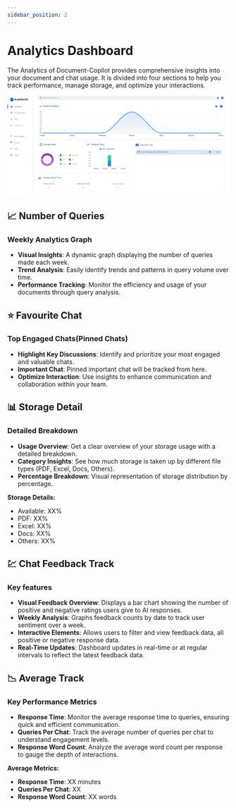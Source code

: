 ```yaml
---
sidebar_position: 2
---
```


# Analytics Dashboard

The Analytics of Document-Copilot provides comprehensive insights into your document and chat usage. It is divided into four sections to help you track performance, manage storage, and optimize your interactions.

![Analytics Dashboard](../static/img/co-pilot/dashboard.jpg)

## 📈 Number of Queries

### Weekly Analytics Graph

- **Visual Insights**: A dynamic graph displaying the number of queries made each week.
- **Trend Analysis**: Easily identify trends and patterns in query volume over time.
- **Performance Tracking**: Monitor the efficiency and usage of your documents through query analysis.

## ⭐ Favourite Chat

### Top Engaged Chats(Pinned Chats)

- **Highlight Key Discussions**: Identify and prioritize your most engaged and valuable chats.
- **Important Chat**: Pinned important chat will be tracked from here.
- **Optimize Interaction**: Use insights to enhance communication and collaboration within your team.

## 📊 Storage Detail

### Detailed Breakdown

- **Usage Overview**: Get a clear overview of your storage usage with a detailed breakdown.
- **Category Insights**: See how much storage is taken up by different file types (PDF, Excel, Docs, Others).
- **Percentage Breakdown**: Visual representation of storage distribution by percentage.

**Storage Details:**

- Available: XX%
- PDF: XX%
- Excel: XX%
- Docs: XX%
- Others: XX%

## 💹 Chat Feedback Track

### Key features

- **Visual Feedback Overview**: Displays a bar chart showing the number of positive and negative ratings users give to AI responses.
- **Weekly Analysis**: Graphs feedback counts by date to track user sentiment over a week.
- **Interactive Elements**: Allows users to filter and view feedback data, all positive or negative response data.
- **Real-Time Updates**: Dashboard updates in real-time or at regular intervals to reflect the latest feedback data.

## 📉 Average Track

### Key Performance Metrics

- **Response Time**: Monitor the average response time to queries, ensuring quick and efficient communication.
- **Queries Per Chat**: Track the average number of queries per chat to understand engagement levels.
- **Response Word Count**: Analyze the average word count per response to gauge the depth of interactions.

**Average Metrics:**

- **Response Time**: XX minutes
- **Queries Per Chat**: XX
- **Response Word Count**: XX words
